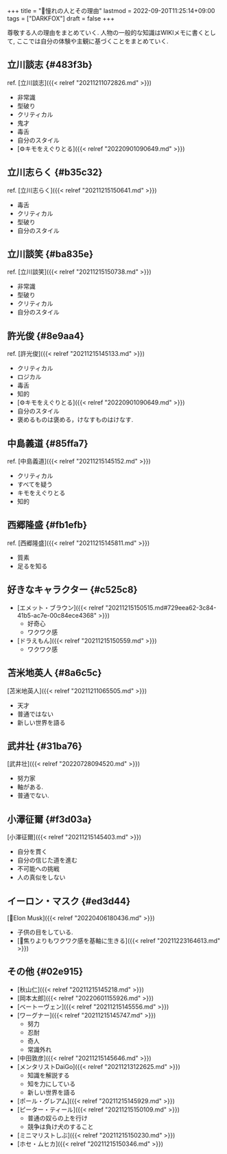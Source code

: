 +++
title = "🦊憧れの人とその理由"
lastmod = 2022-09-20T11:25:14+09:00
tags = ["DARKFOX"]
draft = false
+++

尊敬する人の理由をまとめていく. 人物の一般的な知識はWIKIメモに書くとして, ここでは自分の体験や主観に基づくことをまとめていく.


## 立川談志 {#483f3b}

ref. [立川談志]({{< relref "20211211072826.md" >}})

-   非常識
-   型破り
-   クリティカル
-   鬼才
-   毒舌
-   自分のスタイル
-   [⚙キモをえぐりとる]({{< relref "20220901090649.md" >}})


## 立川志らく {#b35c32}

ref. [立川志らく]({{< relref "20211215150641.md" >}})

-   毒舌
-   クリティカル
-   型破り
-   自分のスタイル


## 立川談笑 {#ba835e}

ref. [立川談笑]({{< relref "20211215150738.md" >}})

-   非常識
-   型破り
-   クリティカル
-   自分のスタイル


## 許光俊 {#8e9aa4}

ref. [許光俊]({{< relref "20211215145133.md" >}})

-   クリティカル
-   ロジカル
-   毒舌
-   知的
-   [⚙キモをえぐりとる]({{< relref "20220901090649.md" >}})
-   自分のスタイル
-   褒めるものは褒める，けなすものはけなす.


## 中島義道 {#85ffa7}

ref. [中島義道]({{< relref "20211215145152.md" >}})

-   クリティカル
-   すべてを疑う
-   キモをえぐりとる
-   知的


## 西郷隆盛 {#fb1efb}

ref. [西郷隆盛]({{< relref "20211215145811.md" >}})

-   質素
-   足るを知る


## 好きなキャラクター {#c525c8}

-   [エメット・ブラウン]({{< relref "20211215150515.md#729eea62-3c84-41b5-ac7e-00c84ece4368" >}})
    -   好奇心
    -   ワクワク感
-   [ドラえもん]({{< relref "20211215150559.md" >}})
    -   ワクワク感


## 苫米地英人 {#8a6c5c}

[苫米地英人]({{< relref "20211211065505.md" >}})

-   天才
-   普通ではない
-   新しい世界を語る


## 武井壮 {#31ba76}

[武井壮]({{< relref "20220728094520.md" >}})

-   努力家
-   軸がある.
-   普通でない.


## 小澤征爾 {#f3d03a}

[小澤征爾]({{< relref "20211215145403.md" >}})

-   自分を貫く
-   自分の信じた道を進む
-   不可能への挑戦
-   人の真似をしない


## イーロン・マスク {#ed3d44}

[👨Elon Musk]({{< relref "20220406180436.md" >}})

-   子供の目をしている.
-   [🦊焦りよりもワクワク感を基軸に生きる]({{< relref "20211223164613.md" >}})


## その他 {#02e915}

-   [秋山仁]({{< relref "20211215145218.md" >}})
-   [岡本太郎]({{< relref "20220601155926.md" >}})
-   [ベートーヴェン]({{< relref "20211215145556.md" >}})
-   [ワーグナー]({{< relref "20211215145747.md" >}})
    -   努力
    -   忍耐
    -   奇人
    -   常識外れ
-   [中田敦彦]({{< relref "20211215145646.md" >}})
-   [メンタリストDaiGo]({{< relref "20211213122625.md" >}})
    -   知識を解説する
    -   知を力にしている
    -   新しい世界を語る
-   [ポール・グレアム]({{< relref "20211215145929.md" >}})
-   [ピーター・ティール]({{< relref "20211215150109.md" >}})
    -   普通の奴らの上を行け
    -   競争は負け犬のすること
-   [ミニマリストしぶ]({{< relref "20211215150230.md" >}})
-   [ホセ・ムヒカ]({{< relref "20211215150346.md" >}})
